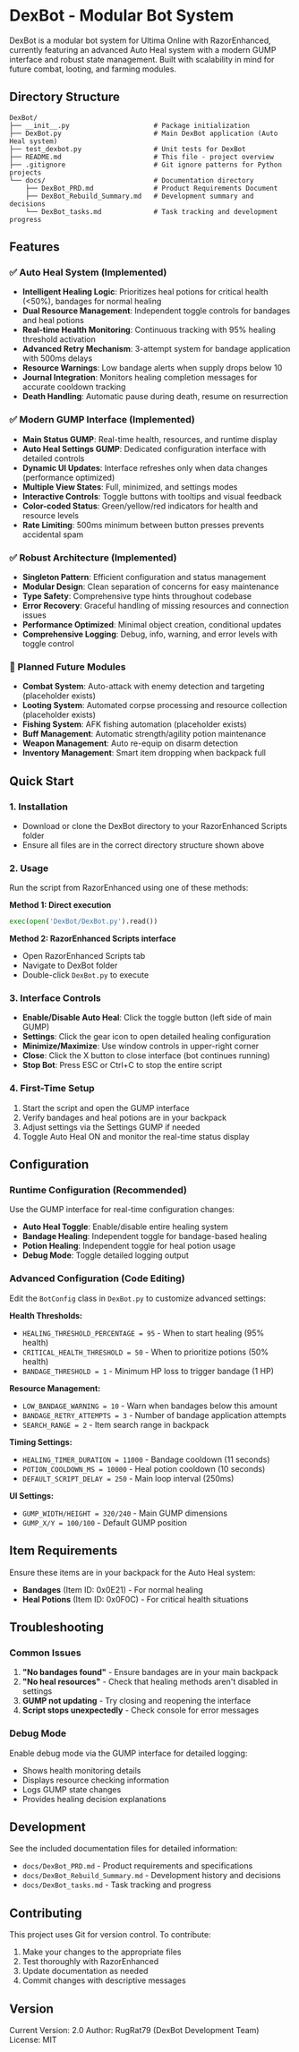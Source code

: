 # DexBot - Modular Bot System

DexBot is a modular bot system for Ultima Online with RazorEnhanced, currently featuring an advanced Auto Heal system with a modern GUMP interface and robust state management. Built with scalability in mind for future combat, looting, and farming modules.

## Directory Structure

```
DexBot/
├── __init__.py                     # Package initialization
├── DexBot.py                       # Main DexBot application (Auto Heal system)
├── test_dexbot.py                  # Unit tests for DexBot
├── README.md                       # This file - project overview
├── .gitignore                      # Git ignore patterns for Python projects
└── docs/                           # Documentation directory
    ├── DexBot_PRD.md               # Product Requirements Document
    ├── DexBot_Rebuild_Summary.md   # Development summary and decisions
    └── DexBot_tasks.md             # Task tracking and development progress
```

## Features

### ✅ Auto Heal System (Implemented)
- **Intelligent Healing Logic**: Prioritizes heal potions for critical health (<50%), bandages for normal healing
- **Dual Resource Management**: Independent toggle controls for bandages and heal potions
- **Real-time Health Monitoring**: Continuous tracking with 95% healing threshold activation
- **Advanced Retry Mechanism**: 3-attempt system for bandage application with 500ms delays
- **Resource Warnings**: Low bandage alerts when supply drops below 10
- **Journal Integration**: Monitors healing completion messages for accurate cooldown tracking
- **Death Handling**: Automatic pause during death, resume on resurrection

### ✅ Modern GUMP Interface (Implemented)
- **Main Status GUMP**: Real-time health, resources, and runtime display
- **Auto Heal Settings GUMP**: Dedicated configuration interface with detailed controls
- **Dynamic UI Updates**: Interface refreshes only when data changes (performance optimized)
- **Multiple View States**: Full, minimized, and settings modes
- **Interactive Controls**: Toggle buttons with tooltips and visual feedback
- **Color-coded Status**: Green/yellow/red indicators for health and resource levels
- **Rate Limiting**: 500ms minimum between button presses prevents accidental spam

### ✅ Robust Architecture (Implemented)
- **Singleton Pattern**: Efficient configuration and status management
- **Modular Design**: Clean separation of concerns for easy maintenance
- **Type Safety**: Comprehensive type hints throughout codebase
- **Error Recovery**: Graceful handling of missing resources and connection issues
- **Performance Optimized**: Minimal object creation, conditional updates
- **Comprehensive Logging**: Debug, info, warning, and error levels with toggle control

### 🔄 Planned Future Modules
- **Combat System**: Auto-attack with enemy detection and targeting (placeholder exists)
- **Looting System**: Automated corpse processing and resource collection (placeholder exists)
- **Fishing System**: AFK fishing automation (placeholder exists)
- **Buff Management**: Automatic strength/agility potion maintenance
- **Weapon Management**: Auto re-equip on disarm detection
- **Inventory Management**: Smart item dropping when backpack full

## Quick Start

### 1. Installation
- Download or clone the DexBot directory to your RazorEnhanced Scripts folder
- Ensure all files are in the correct directory structure shown above

### 2. Usage
Run the script from RazorEnhanced using one of these methods:

**Method 1: Direct execution**
```python
exec(open('DexBot/DexBot.py').read())
```

**Method 2: RazorEnhanced Scripts interface**
- Open RazorEnhanced Scripts tab
- Navigate to DexBot folder
- Double-click `DexBot.py` to execute

### 3. Interface Controls
- **Enable/Disable Auto Heal**: Click the toggle button (left side of main GUMP)
- **Settings**: Click the gear icon to open detailed healing configuration
- **Minimize/Maximize**: Use window controls in upper-right corner
- **Close**: Click the X button to close interface (bot continues running)
- **Stop Bot**: Press ESC or Ctrl+C to stop the entire script

### 4. First-Time Setup
1. Start the script and open the GUMP interface
2. Verify bandages and heal potions are in your backpack
3. Adjust settings via the Settings GUMP if needed
4. Toggle Auto Heal ON and monitor the real-time status display

## Configuration

### Runtime Configuration (Recommended)
Use the GUMP interface for real-time configuration changes:
- **Auto Heal Toggle**: Enable/disable entire healing system
- **Bandage Healing**: Independent toggle for bandage-based healing
- **Potion Healing**: Independent toggle for heal potion usage
- **Debug Mode**: Toggle detailed logging output

### Advanced Configuration (Code Editing)
Edit the `BotConfig` class in `DexBot.py` to customize advanced settings:

**Health Thresholds:**
- `HEALING_THRESHOLD_PERCENTAGE = 95` - When to start healing (95% health)
- `CRITICAL_HEALTH_THRESHOLD = 50` - When to prioritize potions (50% health)
- `BANDAGE_THRESHOLD = 1` - Minimum HP loss to trigger bandage (1 HP)

**Resource Management:**
- `LOW_BANDAGE_WARNING = 10` - Warn when bandages below this amount
- `BANDAGE_RETRY_ATTEMPTS = 3` - Number of bandage application attempts
- `SEARCH_RANGE = 2` - Item search range in backpack

**Timing Settings:**
- `HEALING_TIMER_DURATION = 11000` - Bandage cooldown (11 seconds)
- `POTION_COOLDOWN_MS = 10000` - Heal potion cooldown (10 seconds)
- `DEFAULT_SCRIPT_DELAY = 250` - Main loop interval (250ms)

**UI Settings:**
- `GUMP_WIDTH/HEIGHT = 320/240` - Main GUMP dimensions
- `GUMP_X/Y = 100/100` - Default GUMP position

## Item Requirements

Ensure these items are in your backpack for the Auto Heal system:
- **Bandages** (Item ID: 0x0E21) - For normal healing
- **Heal Potions** (Item ID: 0x0F0C) - For critical health situations

## Troubleshooting

### Common Issues
1. **"No bandages found"** - Ensure bandages are in your main backpack
2. **"No heal resources"** - Check that healing methods aren't disabled in settings
3. **GUMP not updating** - Try closing and reopening the interface
4. **Script stops unexpectedly** - Check console for error messages

### Debug Mode
Enable debug mode via the GUMP interface for detailed logging:
- Shows health monitoring details
- Displays resource checking information
- Logs GUMP state changes
- Provides healing decision explanations

## Development

See the included documentation files for detailed information:
- `docs/DexBot_PRD.md` - Product requirements and specifications
- `docs/DexBot_Rebuild_Summary.md` - Development history and decisions
- `docs/DexBot_tasks.md` - Task tracking and progress

## Contributing

This project uses Git for version control. To contribute:
1. Make your changes to the appropriate files
2. Test thoroughly with RazorEnhanced
3. Update documentation as needed
4. Commit changes with descriptive messages

## Version

Current Version: 2.0
Author: RugRat79 (DexBot Development Team)
License: MIT
